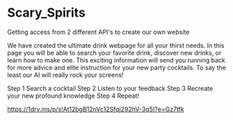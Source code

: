 # Scary_Spirits
Getting access from 2 different API's to create our own website

We have created the ultimate drink webpage for all your thirst needs.
In this page you will be able to search your favorite drink, discover new drinks, or learn how to make one.
This exciting information will send you running back for more advice and elite instruction for your new party cocktails.
To say the least our AI will really rock your screens!

Step 1 Search a cocktail
Step 2 Listen to your feedback
Step 3 Recreate your new profound knowledge
Step 4 Repeat!

https://1drv.ms/p/s!At12bgB12nVc12Sfqj292hV-3q5I?e=Gz7tfk

